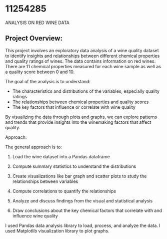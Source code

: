 # 11254285
ANALYSIS ON RED WINE DATA

## Project Overview:

This project involves an exploratory data analysis of a wine quality dataset to identify insights and relationships between different chemical properties and quality ratings of wines. The data contains information on red wines. There are 11 chemical properties measured for each wine sample as well as a quality score between 0 and 10.

The goal of the analysis is to understand:

- The characteristics and distributions of the variables, especially quality ratings
- The relationships between chemical properties and quality scores
- The key factors that influence or correlate with wine quality

By visualizing the data through plots and graphs, we can explore patterns and trends that provide insights into the winemaking factors that affect quality.

Approach:

The general approach is to:

1. Load the wine dataset into a Pandas dataframe

2. Compute summary statistics to understand the distributions

3. Create visualizations like bar graph and scatter plots to study the relationships 
   between variables
   
4. Compute correlations to quantify the relationships

5. Analyze and discuss findings from the visual and statistical analysis

6. Draw conclusions about the key chemical factors that correlate with and influence wine 
   quality
   
I used  Pandas data analysis library  to load, process, and analyze the data.
I used Matplotlib visualization library  to plot  graphs. 
